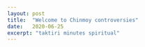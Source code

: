 ```yaml
---
layout: post
title:  "Welcome to Chinmoy controversies"
date:   2020-06-25
excerpt: "taktiri minutes spiritual"
---
```

